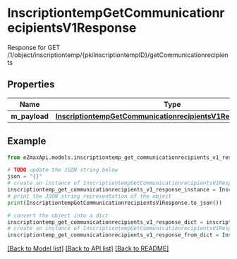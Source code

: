 # InscriptiontempGetCommunicationrecipientsV1Response

Response for GET /1/object/inscriptiontemp/{pkiInscriptiontempID}/getCommunicationrecipients

## Properties

Name | Type | Description | Notes
------------ | ------------- | ------------- | -------------
**m_payload** | [**InscriptiontempGetCommunicationrecipientsV1ResponseMPayload**](InscriptiontempGetCommunicationrecipientsV1ResponseMPayload.md) |  | 

## Example

```python
from eZmaxApi.models.inscriptiontemp_get_communicationrecipients_v1_response import InscriptiontempGetCommunicationrecipientsV1Response

# TODO update the JSON string below
json = "{}"
# create an instance of InscriptiontempGetCommunicationrecipientsV1Response from a JSON string
inscriptiontemp_get_communicationrecipients_v1_response_instance = InscriptiontempGetCommunicationrecipientsV1Response.from_json(json)
# print the JSON string representation of the object
print(InscriptiontempGetCommunicationrecipientsV1Response.to_json())

# convert the object into a dict
inscriptiontemp_get_communicationrecipients_v1_response_dict = inscriptiontemp_get_communicationrecipients_v1_response_instance.to_dict()
# create an instance of InscriptiontempGetCommunicationrecipientsV1Response from a dict
inscriptiontemp_get_communicationrecipients_v1_response_from_dict = InscriptiontempGetCommunicationrecipientsV1Response.from_dict(inscriptiontemp_get_communicationrecipients_v1_response_dict)
```
[[Back to Model list]](../README.md#documentation-for-models) [[Back to API list]](../README.md#documentation-for-api-endpoints) [[Back to README]](../README.md)



